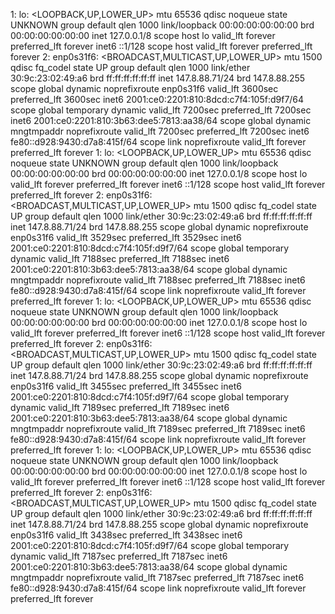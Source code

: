 1: lo: <LOOPBACK,UP,LOWER_UP> mtu 65536 qdisc noqueue state UNKNOWN group default qlen 1000 link/loopback 00:00:00:00:00:00 brd 00:00:00:00:00:00 inet 127.0.0.1/8 scope host lo valid_lft forever preferred_lft forever inet6 ::1/128 scope host valid_lft forever preferred_lft forever 2: enp0s31f6: <BROADCAST,MULTICAST,UP,LOWER_UP> mtu 1500 qdisc fq_codel state UP group default qlen 1000 link/ether 30:9c:23:02:49:a6 brd ff:ff:ff:ff:ff:ff inet 147.8.88.71/24 brd 147.8.88.255 scope global dynamic noprefixroute enp0s31f6 valid_lft 3600sec preferred_lft 3600sec inet6 2001:ce0:2201:810:8dcd:c7f4:105f:d9f7/64 scope global temporary dynamic valid_lft 7200sec preferred_lft 7200sec inet6 2001:ce0:2201:810:3b63:dee5:7813:aa38/64 scope global dynamic mngtmpaddr noprefixroute valid_lft 7200sec preferred_lft 7200sec inet6 fe80::d928:9430:d7a8:415f/64 scope link noprefixroute valid_lft forever preferred_lft forever
1: lo: <LOOPBACK,UP,LOWER_UP> mtu 65536 qdisc noqueue state UNKNOWN group default qlen 1000 link/loopback 00:00:00:00:00:00 brd 00:00:00:00:00:00 inet 127.0.0.1/8 scope host lo valid_lft forever preferred_lft forever inet6 ::1/128 scope host valid_lft forever preferred_lft forever 2: enp0s31f6: <BROADCAST,MULTICAST,UP,LOWER_UP> mtu 1500 qdisc fq_codel state UP group default qlen 1000 link/ether 30:9c:23:02:49:a6 brd ff:ff:ff:ff:ff:ff inet 147.8.88.71/24 brd 147.8.88.255 scope global dynamic noprefixroute enp0s31f6 valid_lft 3529sec preferred_lft 3529sec inet6 2001:ce0:2201:810:8dcd:c7f4:105f:d9f7/64 scope global temporary dynamic valid_lft 7188sec preferred_lft 7188sec inet6 2001:ce0:2201:810:3b63:dee5:7813:aa38/64 scope global dynamic mngtmpaddr noprefixroute valid_lft 7188sec preferred_lft 7188sec inet6 fe80::d928:9430:d7a8:415f/64 scope link noprefixroute valid_lft forever preferred_lft forever
1: lo: <LOOPBACK,UP,LOWER_UP> mtu 65536 qdisc noqueue state UNKNOWN group default qlen 1000 link/loopback 00:00:00:00:00:00 brd 00:00:00:00:00:00 inet 127.0.0.1/8 scope host lo valid_lft forever preferred_lft forever inet6 ::1/128 scope host valid_lft forever preferred_lft forever 2: enp0s31f6: <BROADCAST,MULTICAST,UP,LOWER_UP> mtu 1500 qdisc fq_codel state UP group default qlen 1000 link/ether 30:9c:23:02:49:a6 brd ff:ff:ff:ff:ff:ff inet 147.8.88.71/24 brd 147.8.88.255 scope global dynamic noprefixroute enp0s31f6 valid_lft 3455sec preferred_lft 3455sec inet6 2001:ce0:2201:810:8dcd:c7f4:105f:d9f7/64 scope global temporary dynamic valid_lft 7189sec preferred_lft 7189sec inet6 2001:ce0:2201:810:3b63:dee5:7813:aa38/64 scope global dynamic mngtmpaddr noprefixroute valid_lft 7189sec preferred_lft 7189sec inet6 fe80::d928:9430:d7a8:415f/64 scope link noprefixroute valid_lft forever preferred_lft forever
1: lo: <LOOPBACK,UP,LOWER_UP> mtu 65536 qdisc noqueue state UNKNOWN group default qlen 1000 link/loopback 00:00:00:00:00:00 brd 00:00:00:00:00:00 inet 127.0.0.1/8 scope host lo valid_lft forever preferred_lft forever inet6 ::1/128 scope host valid_lft forever preferred_lft forever 2: enp0s31f6: <BROADCAST,MULTICAST,UP,LOWER_UP> mtu 1500 qdisc fq_codel state UP group default qlen 1000 link/ether 30:9c:23:02:49:a6 brd ff:ff:ff:ff:ff:ff inet 147.8.88.71/24 brd 147.8.88.255 scope global dynamic noprefixroute enp0s31f6 valid_lft 3438sec preferred_lft 3438sec inet6 2001:ce0:2201:810:8dcd:c7f4:105f:d9f7/64 scope global temporary dynamic valid_lft 7187sec preferred_lft 7187sec inet6 2001:ce0:2201:810:3b63:dee5:7813:aa38/64 scope global dynamic mngtmpaddr noprefixroute valid_lft 7187sec preferred_lft 7187sec inet6 fe80::d928:9430:d7a8:415f/64 scope link noprefixroute valid_lft forever preferred_lft forever
